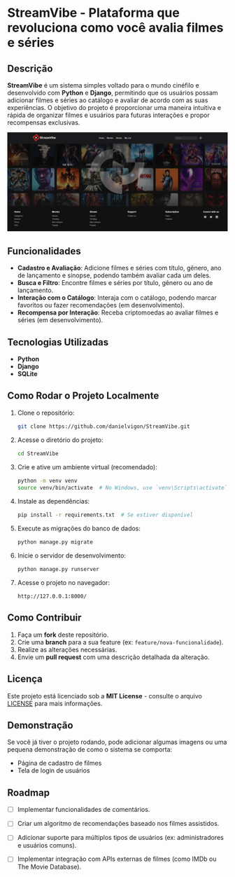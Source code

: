 # StreamVibe - Plataforma que revoluciona como você avalia filmes e séries

## Descrição
**StreamVibe** é um sistema simples voltado para o mundo cinéfilo e desenvolvido com **Python** e **Django**, permitindo que os usuários possam adicionar filmes e séries ao catálogo e avaliar de acordo com as suas experiências. O objetivo do projeto é proporcionar uma maneira intuitiva e rápida de organizar filmes e usuários para futuras interações e propor recompensas exclusivas.

<p align ="center">
<img src="./.github/preview.png" alt="captura de tela referente ao projeto StreamVibe"/>
</p>

## Funcionalidades

- **Cadastro e Avaliação**: Adicione filmes e séries com título, gênero, ano de lançamento e sinopse, podendo também avaliar cada um deles.
- **Busca e Filtro**: Encontre filmes e séries por título, gênero ou ano de lançamento.
- **Interação com o Catálogo**: Interaja com o catálogo, podendo marcar favoritos ou fazer recomendações (em desenvolvimento).
- **Recompensa por Interação**: Receba criptomoedas ao avaliar filmes e séries (em desenvolvimento).

## Tecnologias Utilizadas

- **Python**
- **Django**
- **SQLite**
  
## Como Rodar o Projeto Localmente

1. Clone o repositório:
    ```bash
    git clone https://github.com/danielvigon/StreamVibe.git
    ```

2. Acesse o diretório do projeto:
    ```bash
    cd StreamVibe
    ```

3. Crie e ative um ambiente virtual (recomendado):
    ```bash
    python -m venv venv
    source venv/bin/activate  # No Windows, use `venv\Scripts\activate`
    ```

4. Instale as dependências:
    ```bash
    pip install -r requirements.txt  # Se estiver disponível
    ```

5. Execute as migrações do banco de dados:
    ```bash
    python manage.py migrate
    ```

6. Inicie o servidor de desenvolvimento:
    ```bash
    python manage.py runserver
    ```

7. Acesse o projeto no navegador:
    ```
    http://127.0.0.1:8000/
    ```

## Como Contribuir

1. Faça um **fork** deste repositório.
2. Crie uma **branch** para a sua feature (ex: `feature/nova-funcionalidade`).
3. Realize as alterações necessárias.
4. Envie um **pull request** com uma descrição detalhada da alteração.

## Licença

Este projeto está licenciado sob a **MIT License** - consulte o arquivo [LICENSE](./LICENSE) para mais informações.

## Demonstração

Se você já tiver o projeto rodando, pode adicionar algumas imagens ou uma pequena demonstração de como o sistema se comporta:

- Página de cadastro de filmes
- Tela de login de usuários

## Roadmap

- [ ] Implementar funcionalidades de comentários.
- [ ] Criar um algoritmo de recomendações baseado nos filmes assistidos.
- [ ] Adicionar suporte para múltiplos tipos de usuários (ex: administradores e usuários comuns).
- [ ] Implementar integração com APIs externas de filmes (como IMDb ou The Movie Database).

